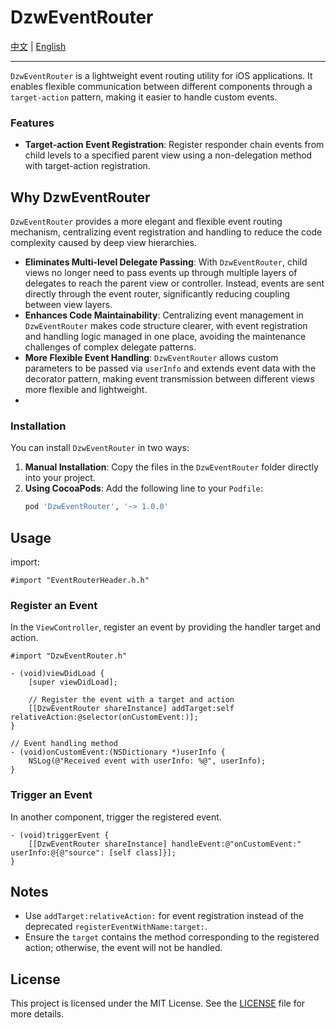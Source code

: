 # DzwEventRouter

[中文](https://github.com/Dtheme/DzwEventRouter/blob/main/README.md) | [English](https://github.com/Dtheme/DzwEventRouter/blob/main/README-en.md)

---

`DzwEventRouter` is a lightweight event routing utility for iOS applications. It enables flexible communication between different components through a `target-action` pattern, making it easier to handle custom events.

### Features

- **Target-action Event Registration**: Register responder chain events from child levels to a specified parent view using a non-delegation method with target-action registration.

## Why DzwEventRouter
`DzwEventRouter` provides a more elegant and flexible event routing mechanism, centralizing event registration and handling to reduce the code complexity caused by deep view hierarchies.

- **Eliminates Multi-level Delegate Passing**: With `DzwEventRouter`, child views no longer need to pass events up through multiple layers of delegates to reach the parent view or controller. Instead, events are sent directly through the event router, significantly reducing coupling between view layers.
- **Enhances Code Maintainability**: Centralizing event management in `DzwEventRouter` makes code structure clearer, with event registration and handling logic managed in one place, avoiding the maintenance challenges of complex delegate patterns.
- **More Flexible Event Handling**: `DzwEventRouter` allows custom parameters to be passed via `userInfo` and extends event data with the decorator pattern, making event transmission between different views more flexible and lightweight.
- 
### Installation

You can install `DzwEventRouter` in two ways:

1. **Manual Installation**: Copy the files in the `DzwEventRouter` folder directly into your project.
2. **Using CocoaPods**: Add the following line to your `Podfile`:
   ```ruby
   pod 'DzwEventRouter', '~> 1.0.0'
   ```

## Usage

import:
```objc
#import "EventRouterHeader.h.h"
```

### Register an Event

In the `ViewController`, register an event by providing the handler target and action.

```objc
#import "DzwEventRouter.h"

- (void)viewDidLoad {
    [super viewDidLoad];
    
    // Register the event with a target and action
    [[DzwEventRouter shareInstance] addTarget:self relativeAction:@selector(onCustomEvent:)];
}

// Event handling method
- (void)onCustomEvent:(NSDictionary *)userInfo {
    NSLog(@"Received event with userInfo: %@", userInfo);
}
```

### Trigger an Event

In another component, trigger the registered event.

```objc
- (void)triggerEvent {
    [[DzwEventRouter shareInstance] handleEvent:@"onCustomEvent:" userInfo:@{@"source": [self class]}];
}
```

## Notes

- Use `addTarget:relativeAction:` for event registration instead of the deprecated `registerEventWithName:target:`.
- Ensure the `target` contains the method corresponding to the registered action; otherwise, the event will not be handled.

## License

This project is licensed under the MIT License. See the [LICENSE](LICENSE) file for more details.

